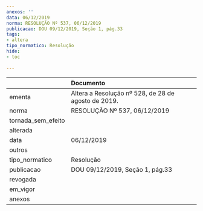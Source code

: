 ```yaml
---
anexos: ''
data: 06/12/2019
norma: RESOLUÇÃO Nº 537, 06/12/2019
publicacao: DOU 09/12/2019, Seção 1, pág.33
tags:
- altera
tipo_normatico: Resolução
hide: 
- toc 
 
---
```


|                    | Documento                                           |
|:-------------------|:----------------------------------------------------|
| ementa             | Altera a Resolução nº 528, de 28 de agosto de 2019. |
| norma              | RESOLUÇÃO Nº 537, 06/12/2019                        |
| tornada_sem_efeito |                                                     |
| alterada           |                                                     |
| data               | 06/12/2019                                          |
| outros             |                                                     |
| tipo_normatico     | Resolução                                           |
| publicacao         | DOU 09/12/2019, Seção 1, pág.33                     |
| revogada           |                                                     |
| em_vigor           |                                                     |
| anexos             |                                                     |